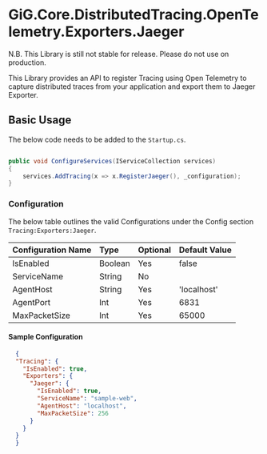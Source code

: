 # GiG.Core.DistributedTracing.OpenTelemetry.Exporters.Jaeger

N.B. This Library is still not stable for release. Please do not use on production. 

This Library provides an API to register Tracing using Open Telemetry to capture distributed traces from your application and export them to Jaeger Exporter.

## Basic Usage

The below code needs to be added to the `Startup.cs`.

```csharp

public void ConfigureServices(IServiceCollection services)
{
    services.AddTracing(x => x.RegisterJaeger(), _configuration);
}

```

### Configuration

The below table outlines the valid Configurations under the Config section `Tracing:Exporters:Jaeger`.

| Configuration Name | Type    | Optional | Default Value |
|:-------------------|:--------|:---------|:--------------|
| IsEnabled          | Boolean | Yes      | false         |
| ServiceName        | String  | No       |               |
| AgentHost          | String  | Yes      | 'localhost'   |
| AgentPort          | Int     | Yes      | 6831          |
| MaxPacketSize      | Int     | Yes      | 65000         |


#### Sample Configuration

```json
  {
  "Tracing": {
    "IsEnabled": true,
    "Exporters": {
      "Jaeger": {
        "IsEnabled": true,
        "ServiceName": "sample-web",
        "AgentHost": "localhost", 
        "MaxPacketSize": 256
      }
    }
  }
  }
```
